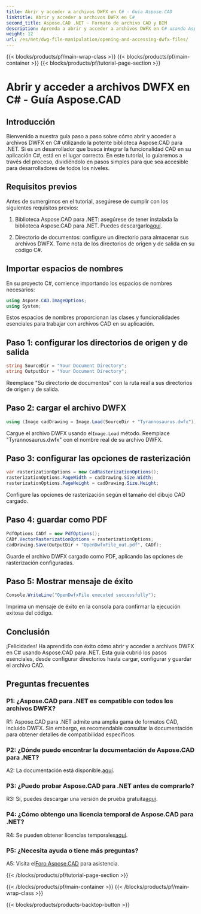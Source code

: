 ```yaml
---
title: Abrir y acceder a archivos DWFX en C# - Guía Aspose.CAD
linktitle: Abrir y acceder a archivos DWFX en C#
second_title: Aspose.CAD .NET - Formato de archivo CAD y BIM
description: Aprenda a abrir y acceder a archivos DWFX en C# usando Aspose.CAD para .NET. Guía paso a paso para una integración perfecta en sus aplicaciones.
weight: 12
url: /es/net/dwg-file-manipulation/opening-and-accessing-dwfx-files/
---
```


{{< blocks/products/pf/main-wrap-class >}}
{{< blocks/products/pf/main-container >}}
{{< blocks/products/pf/tutorial-page-section >}}

# Abrir y acceder a archivos DWFX en C# - Guía Aspose.CAD

## Introducción

Bienvenido a nuestra guía paso a paso sobre cómo abrir y acceder a archivos DWFX en C# utilizando la potente biblioteca Aspose.CAD para .NET. Si es un desarrollador que busca integrar la funcionalidad CAD en su aplicación C#, está en el lugar correcto. En este tutorial, lo guiaremos a través del proceso, dividiéndolo en pasos simples para que sea accesible para desarrolladores de todos los niveles.

## Requisitos previos

Antes de sumergirnos en el tutorial, asegúrese de cumplir con los siguientes requisitos previos:

1.  Biblioteca Aspose.CAD para .NET: asegúrese de tener instalada la biblioteca Aspose.CAD para .NET. Puedes descargarlo[aquí](https://releases.aspose.com/cad/net/).

2. Directorio de documentos: configure un directorio para almacenar sus archivos DWFX. Tome nota de los directorios de origen y de salida en su código C#.

## Importar espacios de nombres

En su proyecto C#, comience importando los espacios de nombres necesarios:

```csharp
using Aspose.CAD.ImageOptions;
using System;
```

Estos espacios de nombres proporcionan las clases y funcionalidades esenciales para trabajar con archivos CAD en su aplicación.

## Paso 1: configurar los directorios de origen y de salida

```csharp
string SourceDir = "Your Document Directory";
string OutputDir = "Your Document Directory";
```

Reemplace "Su directorio de documentos" con la ruta real a sus directorios de origen y de salida.

## Paso 2: cargar el archivo DWFX

```csharp
using (Image cadDrawing = Image.Load(SourceDir + "Tyrannosaurus.dwfx"))
```

 Cargue el archivo DWFX usando el`Image.Load` método. Reemplace "Tyrannosaurus.dwfx" con el nombre real de su archivo DWFX.

## Paso 3: configurar las opciones de rasterización

```csharp
var rasterizationOptions = new CadRasterizationOptions();
rasterizationOptions.PageWidth = cadDrawing.Size.Width;
rasterizationOptions.PageHeight = cadDrawing.Size.Height;
```

Configure las opciones de rasterización según el tamaño del dibujo CAD cargado.

## Paso 4: guardar como PDF

```csharp
PdfOptions CADf = new PdfOptions();
CADf.VectorRasterizationOptions = rasterizationOptions;
cadDrawing.Save(OutputDir + "OpenDwfxFile_out.pdf", CADf);
```

Guarde el archivo DWFX cargado como PDF, aplicando las opciones de rasterización configuradas.

## Paso 5: Mostrar mensaje de éxito

```csharp
Console.WriteLine("OpenDwfxFile executed successfully");
```

Imprima un mensaje de éxito en la consola para confirmar la ejecución exitosa del código.

## Conclusión

¡Felicidades! Ha aprendido con éxito cómo abrir y acceder a archivos DWFX en C# usando Aspose.CAD para .NET. Esta guía cubrió los pasos esenciales, desde configurar directorios hasta cargar, configurar y guardar el archivo CAD.

## Preguntas frecuentes

### P1: ¿Aspose.CAD para .NET es compatible con todos los archivos DWFX?

R1: Aspose.CAD para .NET admite una amplia gama de formatos CAD, incluido DWFX. Sin embargo, es recomendable consultar la documentación para obtener detalles de compatibilidad específicos.

### P2: ¿Dónde puedo encontrar la documentación de Aspose.CAD para .NET?

 A2: La documentación está disponible.[aquí](https://reference.aspose.com/cad/net/).

### P3: ¿Puedo probar Aspose.CAD para .NET antes de comprarlo?

 R3: Sí, puedes descargar una versión de prueba gratuita[aquí](https://releases.aspose.com/).

### P4: ¿Cómo obtengo una licencia temporal de Aspose.CAD para .NET?

 R4: Se pueden obtener licencias temporales[aquí](https://purchase.aspose.com/temporary-license/).

### P5: ¿Necesita ayuda o tiene más preguntas?

A5: Visita el[Foro Aspose.CAD](https://forum.aspose.com/c/cad/19) para asistencia.

{{< /blocks/products/pf/tutorial-page-section >}}

{{< /blocks/products/pf/main-container >}}
{{< /blocks/products/pf/main-wrap-class >}}

{{< blocks/products/products-backtop-button >}}
